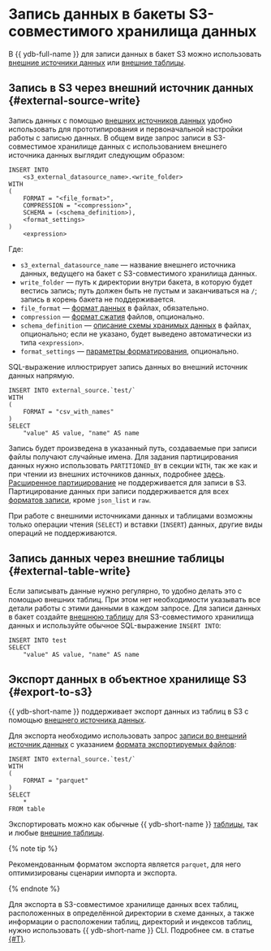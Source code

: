 # Запись данных в бакеты S3-совместимого хранилища данных

В {{ ydb-full-name }} для записи данных в бакет S3 можно использовать [внешние источники данных](#external-source-write) или [внешние таблицы](#external-table-write).

## Запись в S3 через внешний источник данных {#external-source-write}

Запись данных с помощью [внешних источников данных](../../datamodel/external_data_source.md) удобно использовать для прототипирования и первоначальной настройки работы с записью данных. В общем виде запрос записи в S3-совместимое хранилище данных с использованием внешнего источника данных выглядит следующим образом:

```yql
INSERT INTO
    <s3_external_datasource_name>.<write_folder>
WITH
(
    FORMAT = "<file_format>",
    COMPRESSION = "<compression>",
    SCHEMA = (<schema_definition>),
    <format_settings>
)
    <expression>
```

Где:

* `s3_external_datasource_name` — название внешнего источника данных, ведущего на бакет с S3-совместимого хранилища данных.
* `write_folder` — путь к директории внутри бакета, в которую будет вестись запись;  путь должен быть не пустым и заканчиваться на `/`; запись в корень бакета не поддерживается.
* `file_format` — [формат данных](formats.md#formats) в файлах, обязательно.
* `compression` — [формат сжатия](formats.md#compression_formats) файлов, опционально.
* `schema_definition` — [описание схемы хранимых данных](external_data_source.md#schema) в файлах, опционально; если не указано, будет выведено автоматически из типа `<expression>`.
* `format_settings` — [параметры форматирования](external_data_source.md#format_settings), опционально.

SQL-выражение иллюстрирует запись данных во внешний источник данных напрямую.

```yql
INSERT INTO external_source.`test/`
WITH
(
    FORMAT = "csv_with_names"
)
SELECT
    "value" AS value, "name" AS name
```

Запись будет произведена в указанный путь, создаваемые при записи файлы получают случайные имена. Для задания партицирования данных нужно использовать `PARTITIONED_BY` в секции `WITH`, так же как и при чтении из внешних источников данных, подробнее [здесь](partitioning.md). [Расширенное партицирование](partition_projection.md) не поддерживается для записи в S3. Партицирование данных при записи поддерживается для всех [форматов записи](formats.md#formats), кроме `json_list` и `raw`.

При работе с внешними источниками данных и таблицами возможны только операции чтения (`SELECT`) и вставки (`INSERT`) данных, другие виды операций не поддерживаются.

## Запись данных через внешние таблицы {#external-table-write}

Если записывать данные нужно регулярно, то удобно делать это с помощью внешних таблиц. При этом нет необходимости указывать все детали работы с этими данными в каждом запросе. Для записи данных в бакет создайте [внешнюю таблицу](external_table.md) для S3-совместимого хранилища данных и используйте обычное SQL-выражение `INSERT INTO`:

```yql
INSERT INTO test
SELECT
    "value" AS value, "name" AS name
```

## Экспорт данных в объектное хранилище S3 {#export-to-s3}

{{ ydb-short-name }} поддерживает экспорт данных из таблиц в S3 с помощью [внешнего источника данных](../../datamodel/external_data_source.md).

Для экспорта необходимо использовать запрос [записи во внешний источник данных](#external-source-write) с указанием [формата экспортируемых файлов](./formats.md#formats):

```yql
INSERT INTO external_source.`test/`
WITH
(
    FORMAT = "parquet"
)
SELECT
    *
FROM table
```

Экспортировать можно как обычные {{ ydb-short-name }} [таблицы](../../datamodel/table.md), так и любые [внешние таблицы](../../datamodel/external_table.md).

{% note tip %}

Рекомендованным форматом экспорта является `parquet`, для него оптимизированы сценарии импорта и экспорта.

{% endnote %}

Для экспорта в S3-совместимое хранилище данных всех таблиц, расположенных в определённой директории в схеме данных, а также информации о расположении таблиц, директорий и индексов таблиц, нужно использовать {{ ydb-short-name }} CLI. Подробнее см. в статье [{#T}](../../../reference/ydb-cli/export-import/export-s3.md).
